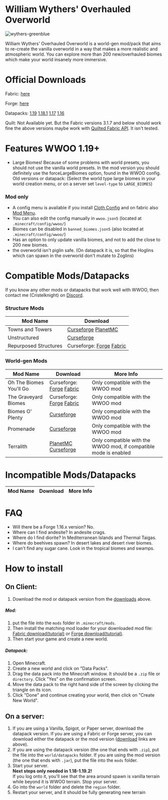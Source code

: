 # William Wythers' Overhauled Overworld 

![wythers-greenblue](https://user-images.githubusercontent.com/54945257/205379797-def647a9-8d28-4c90-80b9-08d8a4a0e082.png)

William Wythers' Overhauled Overworld is a world-gen mod/pack that aims to re-create the vanilla overworld in a way that makes a more realistic and atmospheric world. You can explore more than 200 new/overhauled biomes which make your world insanely more immersive.

# Official Downloads
Fabric: [here](https://www.curseforge.com/minecraft/mc-mods/william-wythers-overhauled-overworld/files/all?filter-status=1&filter-game-version=2020709689%3A7499)

Forge: [here](https://www.curseforge.com/minecraft/mc-mods/william-wythers-overhauled-overworld/files/all?filter-status=1&filter-game-version=2020709689%3A7498)

Datapacks:
[1.19](https://www.planetminecraft.com/data-pack/william-wythers-overhauled-overworld/)
[1.18.1](https://www.planetminecraft.com/data-pack/william-wythers-overhauled-overworld-for-1-18-1/)
[1.17](https://www.planetminecraft.com/data-pack/william-wythers-overhauled-overworld-legacy-for-1-17/)
[1.16](https://www.planetminecraft.com/data-pack/william-wythers-overhauled-overworld-1-17-snapshots-edition/)

Quilt: Not Available yet. But the Fabric versions 3.1.7 and below should work fine the above versions maybe work with [Quilted Fabric API](https://www.curseforge.com/minecraft/mc-mods/qsl). It isn't tested.

# Features WWOO 1.19+
- Large Biomes! Because of some problems with world presets, you should not use the vanilla world presets. In the mod version you should definitely use the forceLargeBiomes option, found in the WWOO config.
Old versions or datapack: (Select the world type large biomes in your world creation menu, or on a server set `level-type` to `LARGE_BIOMES`)

### Mod only
- A config menu is available if you install [Cloth Config](https://www.curseforge.com/minecraft/mc-mods/cloth-config) and on fabric also [Mod Menu](https://www.curseforge.com/minecraft/mc-mods/modmenu).
- You can also edit the config manually in `wwoo.json5` (located at `.minecraft/config/wwoo/`)
- Biomes can be disabled in `banned_biomes.json5` (also located at `.minecraft/config/wwoo/`)
- Has an option to only update vanilla biomes, and not to add the close to 200 new biomes.
- the overworld isn't piglin safe. (On datapack it is, so that the Hoglins which can spawn in the overworld don't mutate to Zoglins)

# Compatible Mods/Datapacks
If you know any other mods or datapacks that work well with WWOO, then contact me (Cristelknight) on [Discord](https://discord.gg/yJng7sC44x).

### Structure Mods
| Mod Name  | Download |
| ------------- | ------------- |
| Towns and Towers  |  [Curseforge](https://www.curseforge.com/minecraft/mc-mods/towns-and-towers-structure-add-on) [PlanetMC](https://www.planetminecraft.com/data-pack/towns-amp-towers-structure-overhaul/)  |
| Unstructured  | [Curseforge](https://www.curseforge.com/minecraft/mc-mods/unstructured)  |
| Repurposed Structures  | Curseforge: [Forge](https://www.curseforge.com/minecraft/mc-mods/repurposed-structures) [Fabric](https://www.curseforge.com/minecraft/mc-mods/repurposed-structures-fabric)  |

### World-gen Mods
| Mod Name  | Download | More Info |
| ------------- | ------------- | ------------- |
| Oh The Biomes You'll Go  | Curseforge: [Forge](https://www.curseforge.com/minecraft/mc-mods/oh-the-biomes-youll-go) [Fabric](https://www.curseforge.com/minecraft/mc-mods/oh-the-biomes-youll-go-fabric)  | Only compatible with the WWOO mod |
| The Graveyard Biomes | Curseforge: [Forge](https://www.curseforge.com/minecraft/mc-mods/the-graveyard-biomes-forge) [Fabric](https://www.curseforge.com/minecraft/mc-mods/the-graveyard-biomes-fabric) | Only compatible with the WWOO mod |
| Biomes O' Plenty  | [Curseforge](https://www.curseforge.com/minecraft/mc-mods/biomes-o-plenty)  | Only compatible with the WWOO mod |
| Promenade  | [Curseforge](https://www.curseforge.com/minecraft/mc-mods/promenade)  | Only compatible with the WWOO mod |
| Terralith  | [PlanetMC](https://www.planetminecraft.com/data-pack/terralith-overworld-evolved-100-biomes-caves-and-more/) [Curseforge](https://www.curseforge.com/minecraft/mc-mods/terralith)  | Only compatible with the WWOO mod, if compatible mode is enabled |

# Incompatible Mods/Datapacks
| Mod Name  | Download | More Info |
| ------------- | ------------- | ------------- |

# FAQ
- Will there be a Forge 1.16.x version? No.
- Where can I find andesite? In andesite crags.
- Where do I find diorite? In Mediterranean Islands and Thermal Taigas.
- Where do beehives spawn? In desert lakes and desert river biomes.
- I can't find any sugar cane. Look in the tropical biomes and swamps.

# How to install
## On Client:
1. Download the mod or datapack version from the [downloads](#official-downloads) above.
##### Mod:
1. put the file into the `mods` folder in `.minecraft/mods`. 
2. Then install the matching mod loader for your downloaded mod file: [Fabric download](https://fabricmc.net/use/installer/)[(tutorial)](https://fabricmc.net/wiki/player:tutorials:install_mcl:windows) or [Forge download](https://files.minecraftforge.net/net/minecraftforge/forge/)[(tutorial)](https://www.youtube.com/watch?v=fMKwJ97ri90).
3. Then start your game and create a new world.

##### Datapack: 
1. Open Minecraft.
2. Create a new world and click on "Data Packs".
3. Drag the data pack into the Minecraft window. It should be a `.zip` file or `directory`.
Click "Yes" on the confirmation screen.
4. Move the data pack to the right hand side of the screen by clicking the triangle on its icon.
5. Click "Done" and continue creating your world, then click on "Create New World".

## On a server:
1. If you are using a Vanilla, Spigot, or Paper server, download the datapack version. If you are using a Fabric or Forge server, you can download either the datapack or the mod version ([download](#official-downloads) links are above).
2. If you are using the datapack version (the one that ends with `.zip`), put the file into the `world/datapacks` folder. If you are using the mod version (the one that ends with `.jar`), put the file into the `mods` folder.
3. Start your server.<br>**Next steps only needed in 1.18-1.19.2!**<br>If you log onto it, you'll see that the area around spawn is vanilla terrain while beyond it is WWOO terrain. Stop your server.
4. Go into the `world` folder and delete the `region` folder.
5. Restart your server, and it should be fully generating new terrain
